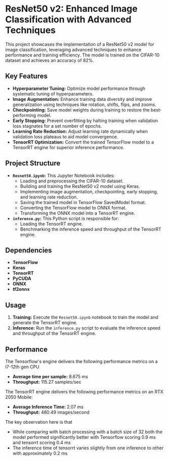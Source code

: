 # ResNet50 v2: Enhanced Image Classification with Advanced Techniques

This project showcases the implementation of a ResNet50 v2 model for image classification, leveraging advanced techniques to enhance performance and training efficiency. The model is trained on the CIFAR-10 dataset and achieves an accuracy of 82%.

## Key Features

- **Hyperparameter Tuning:** Optimize model performance through systematic tuning of hyperparameters.
- **Image Augmentation:** Enhance training data diversity and improve generalization using techniques like rotation, shifts, flips, and zooms.
- **Checkpointing:** Save model weights during training to restore the best-performing model.
- **Early Stopping:** Prevent overfitting by halting training when validation loss stagnates for a set number of epochs.
- **Learning Rate Reduction:** Adjust learning rate dynamically when validation loss plateaus to aid model convergence.
- **TensorRT Optimization:** Convert the trained TensorFlow model to a TensorRT engine for superior inference performance.

## Project Structure

- **`Resnet50.ipynb`:** This Jupyter Notebook includes:
  - Loading and preprocessing the CIFAR-10 dataset.
  - Building and training the ResNet50 v2 model using Keras.
  - Implementing image augmentation, checkpointing, early stopping, and learning rate reduction.
  - Saving the trained model in TensorFlow SavedModel format.
  - Converting the TensorFlow model to ONNX format.
  - Transforming the ONNX model into a TensorRT engine.
- **`inference.py`:** This Python script is responsible for:
  - Loading the TensorRT engine.
  - Benchmarking the inference speed and throughput of the TensorRT engine.

## Dependencies

- **TensorFlow**
- **Keras**
- **TensorRT**
- **PyCUDA**
- **ONNX**
- **tf2onnx**

## Usage

1. **Training:** Execute the `Resnet50.ipynb` notebook to train the model and generate the TensorRT engine.
2. **Inference:** Run the `inference.py` script to evaluate the inference speed and throughput of the TensorRT engine.

## Performance

The Tensorflow's engine delivers the following performance metrics on a I7-12th gen CPU

- **Average time per sample:** 8.675 ms
- **Throughput:** 115.27 samples/sec

The TensorRT engine delivers the following performance metrics on an RTX 2050 Mobile:

- **Average Inference Time:** 2.07 ms
- **Throughput:** 480.49 images/second

The key observation here is that

- While comparing with batch processing with a batch size of 32 both the model performed significantly better with Tensorflow scoring 0.9 ms and tensorrt scoring 0.4 ms
- The inference time of tensorrt varies slightly from one inference to other with approximately 0.2 ms
